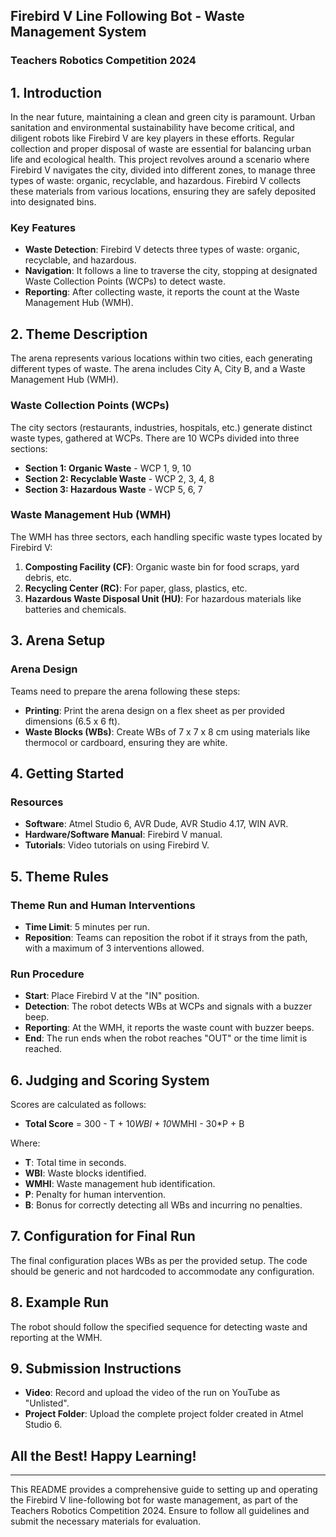 ## Firebird V Line Following Bot - Waste Management System

### Teachers Robotics Competition 2024

## 1. Introduction

In the near future, maintaining a clean and green city is paramount. Urban sanitation and environmental sustainability have become critical, and diligent robots like Firebird V are key players in these efforts. Regular collection and proper disposal of waste are essential for balancing urban life and ecological health. This project revolves around a scenario where Firebird V navigates the city, divided into different zones, to manage three types of waste: organic, recyclable, and hazardous. Firebird V collects these materials from various locations, ensuring they are safely deposited into designated bins.

### Key Features
- **Waste Detection**: Firebird V detects three types of waste: organic, recyclable, and hazardous.
- **Navigation**: It follows a line to traverse the city, stopping at designated Waste Collection Points (WCPs) to detect waste.
- **Reporting**: After collecting waste, it reports the count at the Waste Management Hub (WMH).

## 2. Theme Description

The arena represents various locations within two cities, each generating different types of waste. The arena includes City A, City B, and a Waste Management Hub (WMH). 

### Waste Collection Points (WCPs)
The city sectors (restaurants, industries, hospitals, etc.) generate distinct waste types, gathered at WCPs. There are 10 WCPs divided into three sections:
- **Section 1: Organic Waste** - WCP 1, 9, 10
- **Section 2: Recyclable Waste** - WCP 2, 3, 4, 8
- **Section 3: Hazardous Waste** - WCP 5, 6, 7

### Waste Management Hub (WMH)
The WMH has three sectors, each handling specific waste types located by Firebird V:
1. **Composting Facility (CF)**: Organic waste bin for food scraps, yard debris, etc.
2. **Recycling Center (RC)**: For paper, glass, plastics, etc.
3. **Hazardous Waste Disposal Unit (HU)**: For hazardous materials like batteries and chemicals.

## 3. Arena Setup

### Arena Design
Teams need to prepare the arena following these steps:
- **Printing**: Print the arena design on a flex sheet as per provided dimensions (6.5 x 6 ft).
- **Waste Blocks (WBs)**: Create WBs of 7 x 7 x 8 cm using materials like thermocol or cardboard, ensuring they are white.

## 4. Getting Started

### Resources
- **Software**: Atmel Studio 6, AVR Dude, AVR Studio 4.17, WIN AVR.
- **Hardware/Software Manual**: Firebird V manual.
- **Tutorials**: Video tutorials on using Firebird V.

## 5. Theme Rules

### Theme Run and Human Interventions
- **Time Limit**: 5 minutes per run.
- **Reposition**: Teams can reposition the robot if it strays from the path, with a maximum of 3 interventions allowed.

### Run Procedure
- **Start**: Place Firebird V at the "IN" position.
- **Detection**: The robot detects WBs at WCPs and signals with a buzzer beep.
- **Reporting**: At the WMH, it reports the waste count with buzzer beeps.
- **End**: The run ends when the robot reaches "OUT" or the time limit is reached.

## 6. Judging and Scoring System

Scores are calculated as follows:
- **Total Score** = 300 - T + 10*WBI + 10*WMHI - 30*P + B

Where:
- **T**: Total time in seconds.
- **WBI**: Waste blocks identified.
- **WMHI**: Waste management hub identification.
- **P**: Penalty for human intervention.
- **B**: Bonus for correctly detecting all WBs and incurring no penalties.

## 7. Configuration for Final Run

The final configuration places WBs as per the provided setup. The code should be generic and not hardcoded to accommodate any configuration.

## 8. Example Run

The robot should follow the specified sequence for detecting waste and reporting at the WMH.

## 9. Submission Instructions

- **Video**: Record and upload the video of the run on YouTube as "Unlisted".
- **Project Folder**: Upload the complete project folder created in Atmel Studio 6.

## All the Best! Happy Learning!

---

This README provides a comprehensive guide to setting up and operating the Firebird V line-following bot for waste management, as part of the Teachers Robotics Competition 2024. Ensure to follow all guidelines and submit the necessary materials for evaluation.
